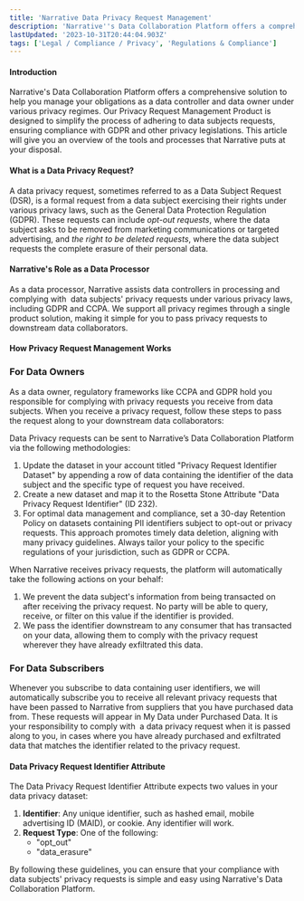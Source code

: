 ```yaml
---
title: 'Narrative Data Privacy Request Management'
description: 'Narrative''s Data Collaboration Platform offers a comprehensive solution to help you manage your obligations as a data controller and data owner under GDPR and various other data policy regimes.'
lastUpdated: '2023-10-31T20:44:04.903Z'
tags: ['Legal / Compliance / Privacy', 'Regulations & Compliance']
---
```

#### **Introduction**

Narrative's Data Collaboration Platform offers a comprehensive solution to help you manage your obligations as a data controller and data owner under various privacy regimes. Our Privacy Request Management Product is designed to simplify the process of adhering to data subjects requests, ensuring compliance with GDPR and other privacy legislations. This article will give you an overview of the tools and processes that Narrative puts at your disposal.

#### **What is a Data Privacy Request?**

A data privacy request, sometimes referred to as a Data Subject Request (DSR), is a formal request from a data subject exercising their rights under various privacy laws, such as the General Data Protection Regulation (GDPR). These requests can include _opt-out requests_, where the data subject asks to be removed from marketing communications or targeted advertising, and _the right to be deleted requests_, where the data subject requests the complete erasure of their personal data.

#### **Narrative's Role as a Data Processor**

As a data processor, Narrative assists data controllers in processing and complying with  data subjects' privacy requests under various privacy laws, including GDPR and CCPA. We support all privacy regimes through a single product solution, making it simple for you to pass privacy requests to downstream data collaborators.

#### **How Privacy Request Management Works**

### **For Data Owners**

As a data owner, regulatory frameworks like CCPA and GDPR hold you responsible for complying with privacy requests you receive from data subjects. When you receive a privacy request, follow these steps to pass the request along to your downstream data collaborators:

Data Privacy requests can be sent to Narrative’s Data Collaboration Platform via the following methodologies:

1.  Update the dataset in your account titled "Privacy Request Identifier Dataset" by appending a row of data containing the identifier of the data subject and the specific type of request you have received.
2.  Create a new dataset and map it to the Rosetta Stone Attribute "Data Privacy Request Identifier" (ID 232).
3.  For optimal data management and compliance, set a 30-day Retention Policy on datasets containing PII identifiers subject to opt-out or privacy requests. This approach promotes timely data deletion, aligning with many privacy guidelines. Always tailor your policy to the specific regulations of your jurisdiction, such as GDPR or CCPA.

When Narrative receives privacy requests, the platform will automatically take the following actions on your behalf:

1.  We prevent the data subject's information from being transacted on after receiving the privacy request. No party will be able to query, receive, or filter on this value if the identifier is provided.
2.  We pass the identifier downstream to any consumer that has transacted on your data, allowing them to comply with the privacy request wherever they have already exfiltrated this data.

### **For Data Subscribers**

Whenever you subscribe to data containing user identifiers, we will automatically subscribe you to receive all relevant privacy requests that have been passed to Narrative from suppliers that you have purchased data from. These requests will appear in My Data under Purchased Data. It is your responsibility to comply with  a data privacy request when it is passed along to you, in cases where you have already purchased and exfiltrated data that matches the identifier related to the privacy request.

#### **Data Privacy Request Identifier Attribute**

The Data Privacy Request Identifier Attribute expects two values in your data privacy dataset:

1.  **Identifier**: Any unique identifier, such as hashed email, mobile advertising ID (MAID), or cookie. Any identifier will work.
2.  **Request Type**: One of the following:
    *   "opt\_out"
    *   "data\_erasure"

By following these guidelines, you can ensure that your compliance with data subjects' privacy requests is simple and easy using Narrative's Data Collaboration Platform.
